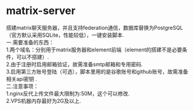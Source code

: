 # matrix-server
搭建matrix聊天服务器，并且支持federation通信，数据库替换为PostgreSQL（官方默认采用SQLite，性能较低），一键安装脚本.                                                                             
一.需要准备的东西：                                                                                                                             
1.两个域名：分别用于matrix服务器和element前端（element的搭建不是必要条件，可以不搭建）.                                                                                                   
2.由于注册时启用邮箱验证，故需准备smtp邮箱和专用密码.                                                                                             
3.启用第三方账号登陆（可选），脚本里用的是谷歌账号和github账号，故需准备相关api密钥  .                                                               
二.注意事项：                                                                                                                                  
1.nginx反代上传文件最大限制为:50M，这个可以修改.                                                                                             
2.VPS机器内存最好为2G及以上.


